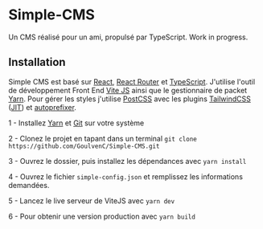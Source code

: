 # Simple-CMS

Un CMS réalisé pour un ami, propulsé par TypeScript. Work in progress.

## Installation

Simple CMS est basé sur [React](https://reactjs.org/), [React Router](https://reactrouter.com/) et [TypeScript](https://www.typescriptlang.org/). J'utilise l'outil de développement Front End [Vite JS](https://vitejs.dev/) ainsi que le gestionnaire de packet [Yarn](https://yarnpkg.com/). Pour gérer les styles j'utilise [PostCSS](https://github.com/postcss/postcss) avec les plugins [TailwindCSS](https://tailwindcss.com/) ([JIT](https://tailwindcss.com/docs/just-in-time-mode)) et [autoprefixer](https://github.com/postcss/autoprefixer).

1 - Installez [Yarn](https://yarnpkg.com/) et [Git](https://git-scm.com/) sur votre système

2 - Clonez le projet en tapant dans un terminal `git clone https://github.com/GoulvenC/Simple-CMS.git`

3 - Ouvrez le dossier, puis installez les dépendances avec `yarn install`

4 - Ouvrez le fichier `simple-config.json` et remplissez les informations demandées.

5 - Lancez le live serveur de ViteJS avec `yarn dev`

6 - Pour obtenir une version production avec `yarn build`

